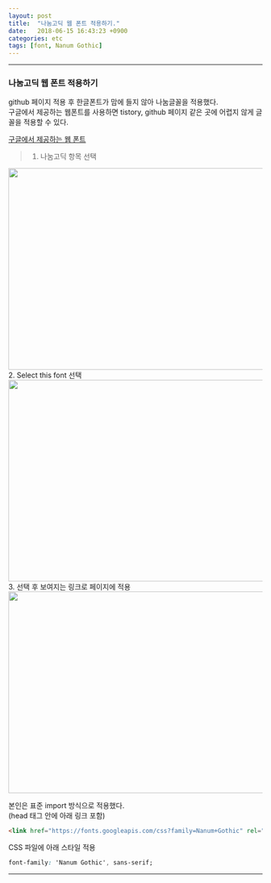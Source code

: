 ```yaml
---
layout: post
title:  "나눔고딕 웹 폰트 적용하기."
date:   2018-06-15 16:43:23 +0900
categories: etc
tags: [font, Nanum Gothic]
---
```


---
### 나눔고딕 웹 폰트 적용하기

github 페이지 적용 후 한글폰트가 맘에 들지 않아 나눔글꼴을 적용했다.<br>
구글에서 제공하는 웹폰트를 사용하면 tistory, github 페이지 같은 곳에 어렵지 않게 글꼴을 적용할 수 있다.

[구글에서 제공하는 웹 폰트](https://fonts.google.com/)
>1. 나눔고딕 항목 선택
<img src="{{ site.baseurl }}/public/post/fonts/font1.png" width="700px" height="400px"/>
2. Select this font 선택
<img src="{{ site.baseurl }}/public/post/fonts/font2.png" width="700px" height="400px"/>
3. 선택 후 보여지는 링크로 페이지에 적용
<img src="{{ site.baseurl }}/public/post/fonts/font3.png" width="700px" height="400px"/>


본인은 표준 import 방식으로 적용했다.<br>
(head 태그 안에 아래 링크 포함)

```html
<link href="https://fonts.googleapis.com/css?family=Nanum+Gothic" rel="stylesheet">
```


CSS 파일에 아래 스타일 적용
```css
font-family: 'Nanum Gothic', sans-serif;
```


[jekyll-docs]: https://jekyllrb.com/docs/home
[jekyll-gh]:   https://github.com/jekyll/jekyll
[jekyll-talk]: https://talk.jekyllrb.com/
---